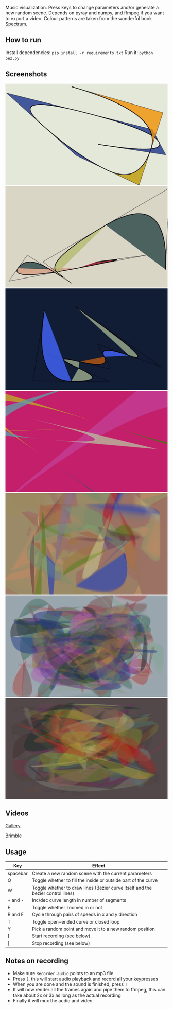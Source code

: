 Music visualization. Press keys to change parameters and/or generate a new random scene. Depends on pyray and numpy, and ffmpeg if you want to export a video. Colour patterns are taken from the wonderful book [Spectrum](https://thamesandhudson.com/spectrum-9780500480267).


How to run
----------
Install dependencies:
`pip install -r requirements.txt`
Run it:
`python bez.py`


Screenshots
-----------
![](pics/screen1.png)
![](pics/screen2.png)
![](pics/screen3.png)
![](pics/screen4.png)
![](pics/screen5.png)
![](pics/screen6.png)
![](pics/screen7.png)


Videos
------
[Gallery](https://www.youtube.com/watch?v=tWOhCoADZGA)

[Brimble](https://www.youtube.com/watch?v=n0vmiiZhm7I)

Usage
-----

| Key | Effect |
| --- | ------ |
| spacebar | Create a new random scene with the current parameters |
| Q | Toggle whether to fill the inside or outside part of the curve |
| W | Toggle whether to draw lines (Bezier curve itself and the bezier control lines) |
| + and - | Inc/dec curve length in number of segments |
| E | Toggle whether zoomed in or not |
| R and F | Cycle through pairs of speeds in x and y direction |
| T | Toggle open-ended curve or closed loop |
| Y | Pick a random point and move it to a new random position |
| [ | Start recording (see below) |
| ] | Stop recording (see below) |

Notes on recording
------------------

- Make sure `Recorder.audio` points to an mp3 file
- Press `[`, this will start audio playback and record all your keypresses
- When you are done and the sound is finished, press `]`
- It will now render all the frames again and pipe them to ffmpeg, this can take about 2x or 3x as long as the actual recording
- Finally it will mux the audio and video
